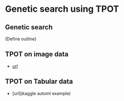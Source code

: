 # Genetic search using TPOT

## Genetic search
(Define outline)

## TPOT on image data
* [url](https://towardsdatascience.com/tpot-automated-machine-learning-in-python-4c063b3e5de9)

## TPOT on Tabular data
* [url](kaggle automl example)
